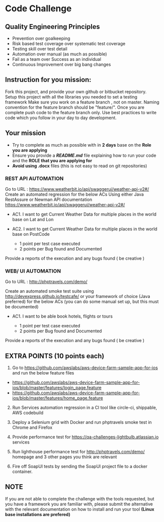 # Code Challenge

## Quality Engineering Principles

- Prevention over goalkeeping
- Risk based test coverage over systematic test coverage
- Testing skill over test detail
- Automation over manual (as much as possible)
- Fail as a team over Success as an individual
- Continuous Improvement over big bang changes

## Instruction for you mission:

Fork this project, and provide your own github or bitbucket repository.
Setup this project with all the libraries you needed to set a testing framework
Make sure you work on a feature branch , not on master.
Naming convention for the feature branch should be "feature/<YourName-QloyalCodeTest>".
Once you are complete push code to the feature branch only.
Use best practices to write code which you follow in your day to day development.

## Your mission

- Try to complete as much as possible with in **2 days** base on the **Role you are applying**
- Ensure you provide a ***README.md*** file explaining how to run your code and the **ROLE that you are applying for**
- **Avoid using .docx** files (this is not easy to read on git repositories)

### REST API AUTOMATION

Go to URL : https://www.weatherbit.io/api/swaggerui/weather-api-v2#/
Create an automated regression for the below ACs
Using either Java RestAssure or Newman
API documentation https://www.weatherbit.io/api/swaggerui/weather-api-v2#/

- AC1. I want to get Current Weather Data for multiple places in the world base on Lat and Lon
- AC2. I want to get Current Weather Data for multiple places in the world base on PostCode

    - 1 point per test case executed
    - 2 points per Bug found and Documented

Provide a reports of the execution and any bugs found ( be creative )


### WEB/ UI AUTOMATION

Go to URL : http://phptravels.com/demo/

Create an automated smoke test suite using http://devexpress.github.io/testcafe/ or your framework of choice (Java preferred) for the below ACs
(you can do some manual set up, but this must be documented)

- AC1. I want to be able book hotels, flights or tours

    - 1 point per test case executed
    - 2 points per Bug found and Documented

Provide a reports of the execution and any bugs found ( be creative )


## EXTRA POINTS (10 points each)


1. Go to https://github.com/awslabs/aws-device-farm-sample-app-for-ios and run the below feature files
- https://github.com/awslabs/aws-device-farm-sample-app-for-ios/blob/master/features/login_page.feature
- https://github.com/awslabs/aws-device-farm-sample-app-for-ios/blob/master/features/home_page.feature

2. Run Services automation regression in a CI tool like circle-ci, shippable, AWS codebuild

3. Deploy a Selenium grid with Docker and run phptravels smoke test in Chrome and Firefox

4. Provide performance test for https://qa-challenges-lightbulb.atlassian.io services

5. Run lighthouse performance test for http://phptravels.com/demo/ homepage and 3 other pages you think are relevant

6. Fire off SoapUI tests by sending the SoapUI project file to a docker container.

## NOTE

If you are not able to complete the challenge with the tools requested,
but you have a framework you are familiar with, please submit the alternative with the relevant documentation
on how to install and run your tool **(Linux base installations are prefered)**